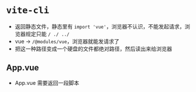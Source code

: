 # `vite-cli`

- 返回静态文件，静态里有 `import 'vue'`，浏览器不认识，不能发起请求，浏览器规定只能 `/ ./ ../`
- vue -> `/@modules/vue`，浏览器就能发请求了
- 把这一种路径变成一个硬盘的文件都绝对路径，然后读出来给浏览器

## App.vue

- App.vue 需要返回一段脚本
